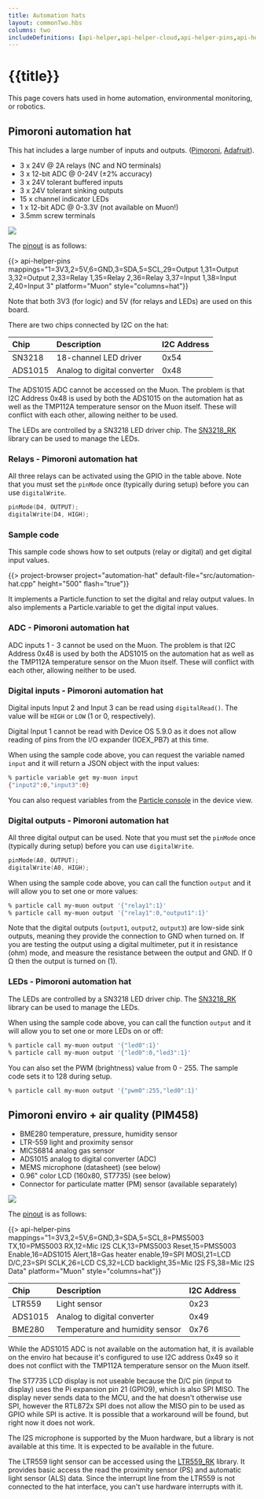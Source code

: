 ```yaml
---
title: Automation hats
layout: commonTwo.hbs
columns: two
includeDefinitions: [api-helper,api-helper-cloud,api-helper-pins,api-helper-projects,zip]
---
```


# {{title}}

This page covers hats used in home automation, environmental monitoring, or robotics.


## Pimoroni automation hat

This hat includes a large number of inputs and outputs. ([Pimoroni](https://shop.pimoroni.com/products/automation-hat?variant=30712316554), [Adafruit](https://www.adafruit.com/product/3289)).

- 3 x 24V @ 2A relays (NC and NO terminals)
- 3 x 12-bit ADC @ 0-24V (±2% accuracy)
- 3 x 24V tolerant buffered inputs
- 3 x 24V tolerant sinking outputs
- 15 x channel indicator LEDs
- 1 x 12-bit ADC @ 0-3.3V (not available on Muon!)
- 3.5mm screw terminals

![](/assets/images/muon-hats/automation-hats/pimoroni-automation-hat.png)

The [pinout](https://pinout.xyz/pinout/automation_hat) is as follows:

{{> api-helper-pins mappings="1=3V3,2=5V,6=GND,3=SDA,5=SCL,29=Output 1,31=Output 3,32=Output 2,33=Relay 1,35=Relay 2,36=Relay 3,37=Input 1,38=Input 2,40=Input 3" platform="Muon" style="columns=hat"}}

Note that both 3V3 (for logic) and 5V (for relays and LEDs) are used on this board. 

There are two chips connected by I2C on the hat:

| Chip    | Description | I2C Address |
| :------ | :--- | :--- |
| SN3218  | 18-channel LED driver | 0x54 |
| ADS1015 | Analog to digital converter | 0x48 |

The ADS1015 ADC cannot be accessed on the Muon. The problem is that I2C Address 0x48 is used by both the ADS1015 on the automation hat as well as
the TMP112A temperature sensor on the Muon itself. These will conflict with each other, allowing neither to be used.

The LEDs are controlled by a SN3218 LED driver chip. The [SN3218_RK](https://github.com/rickkas7/SN3218_RK) library can be used to manage the LEDs.

### Relays - Pimoroni automation hat

All three relays can be activated using the GPIO in the table above. Note that you must set the `pinMode` once (typically during setup) before you can use `digitalWrite`.

```cpp
pinMode(D4, OUTPUT);
digitalWrite(D4, HIGH);
```

### Sample code

This sample code shows how to set outputs (relay or digital) and get digital input values.

{{> project-browser project="automation-hat" default-file="src/automation-hat.cpp" height="500" flash="true"}}

It implements a Particle.function to set the digital and relay output values. In also implements a Particle.variable to get the digital input values.


### ADC - Pimoroni automation hat

ADC inputs 1 - 3 cannot be used on the Muon. The problem is that I2C Address 0x48 is used by both the ADS1015 on the automation hat as well as
the TMP112A temperature sensor on the Muon itself. These will conflict with each other, allowing neither to be used.

### Digital inputs - Pimoroni automation hat

Digital inputs Input 2 and Input 3 can be read using `digitalRead()`. The value will be `HIGH` or `LOW` (1 or 0, respectively).

Digital Input 1 cannot be read with Device OS 5.9.0 as it does not allow reading of pins from the I/O expander (IOEX_PB7) at this time.

When using the sample code above, you can request the variable named `input` and it will return a JSON object with the input values:

```sh
% particle variable get my-muon input 
{"input2":0,"input3":0}
```

You can also request variables from the [Particle console](https://console.particle.io/) in the device view.


### Digital outputs - Pimoroni automation hat

All three digital output can be used. Note that you must set the `pinMode` once (typically during setup) before you can use `digitalWrite`.

```cpp
pinMode(A0, OUTPUT);
digitalWrite(A0, HIGH);
```

When using the sample code above, you can call the function `output` and it will allow you to set one or more values:

```sh
% particle call my-muon output '{"relay1":1}'
% particle call my-muon output '{"relay1":0,"output1":1}'
```

Note that the digital outputs (`output1`, `output2`, `output3`) are low-side sink outputs, meaning they provide the connection to GND when turned on. If you are testing the output using a digital multimeter, put it in resistance (ohm) mode, and measure the resistance between the output and GND. If 0 &ohm; then the output is turned on (1).

### LEDs - Pimoroni automation hat

The LEDs are controlled by a SN3218 LED driver chip. The [SN3218_RK](https://github.com/rickkas7/SN3218_RK) library can be used to manage the LEDs.

When using the sample code above, you can call the function `output` and it will allow you to set one or more LEDs on or off:

```sh
% particle call my-muon output '{"led0":1}'
% particle call my-muon output '{"led0":0,"led3":1}'
```

You can also set the PWM (brightness) value from 0 - 255. The sample code sets it to 128 during setup.

```sh
% particle call my-muon output '{"pwm0":255,"led0":1}'
```


## Pimoroni enviro + air quality (PIM458)


- BME280 temperature, pressure, humidity sensor
- LTR-559 light and proximity sensor 
- MICS6814 analog gas sensor
- ADS1015 analog to digital converter (ADC)
- MEMS microphone (datasheet) (see below)
- 0.96" color LCD (160x80, ST7735) (see below)
- Connector for particulate matter (PM) sensor (available separately)

![](/assets/images/muon-hats/automation-hats/pimoroni-enviro-hat.png)


The [pinout](https://pinout.xyz/pinout/enviro_plus) is as follows:

{{> api-helper-pins mappings="1=3V3,2=5V,6=GND,3=SDA,5=SCL,8=PMS5003 TX,10=PMS5003 RX,12=Mic I2S CLK,13=PMS5003 Reset,15=PMS5003 Enable,16=ADS1015 Alert,18=Gas heater enable,19=SPI MOSI,21=LCD D/C,23=SPI SCLK,26=LCD CS,32=LCD backlight,35=Mic I2S FS,38=Mic I2S Data" platform="Muon" style="columns=hat"}}

| Chip    | Description | I2C Address |
| :------ | :--- | :--- |
| LTR559  | Light sensor | 0x23 |
| ADS1015 | Analog to digital converter | 0x49 |
| BME280  | Temperature and humidity sensor | 0x76 |


While the ADS1015 ADC is not available on the automation hat, it is available on the enviro hat because it's configured to use I2C address 0x49 so it does not conflict with the TMP112A temperature sensor on the Muon itself.

The ST7735 LCD display is not useable because the D/C pin (input to display) uses the Pi expansion pin 21 (GPIO9), which is also SPI MISO. The display never sends data to the MCU, and the hat doesn't otherwise use SPI, however the RTL872x SPI does not allow the MISO pin to be used as GPIO while SPI is active. It is possible that a workaround will be found, but right now it does not work.

The I2S microphone is supported by the Muon hardware, but a library is not available at this time. It is expected to be available in the future.

The LTR559 light sensor can be accessed using the [LTR559_RK](https://github.com/rickkas7/LTR559_RK/) library. It provides basic access
the read the proximity sensor (PS) and automatic light sensor (ALS) data. Since the interrupt line from the LTR559 is not connected to 
the hat interface, you can't use hardware interrupts with it.

